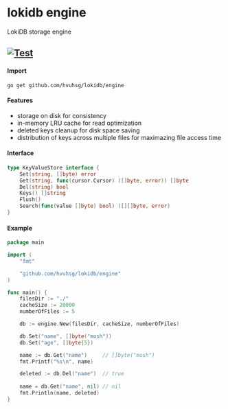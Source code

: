 # lokidb engine
LokiDB storage engine

[![Test](https://github.com/lokidb/engine/actions/workflows/test.yml/badge.svg?branch=master)](https://github.com/lokidb/engine/actions/workflows/test.yml)
---

#### Import
```shell
go get github.com/hvuhsg/lokidb/engine
```

#### Features
- storage on disk for consistency
- in-memory LRU cache for read optimization
- deleted keys cleanup for disk space saving
- distribution of keys across multiple files for maximazing file access time

#### Interface
```go
type KeyValueStore interface {
    Set(string, []byte) error
    Get(string, func(cursor.Cursor) ([]byte, error)) []byte
    Del(string) bool
    Keys() []string
    Flush()
    Search(func(value []byte) bool) ([][]byte, error)
}
```


#### Example
```go
package main

import (
	"fmt"

	"github.com/hvuhsg/lokidb/engine"
)

func main() {
	filesDir := "./"
	cacheSize := 20000
	numberOfFiles := 5

	db := engine.New(filesDir, cacheSize, numberOfFiles)

	db.Set("name", []byte("mosh"))
	db.Set("age", []byte{5})

	name := db.Get("name")     // []byte("mosh")
	fmt.Printf("%s\n", name)

	deleted := db.Del("name")  // true
	
	name = db.Get("name", nil) // nil
	fmt.Println(name, deleted)
}
```